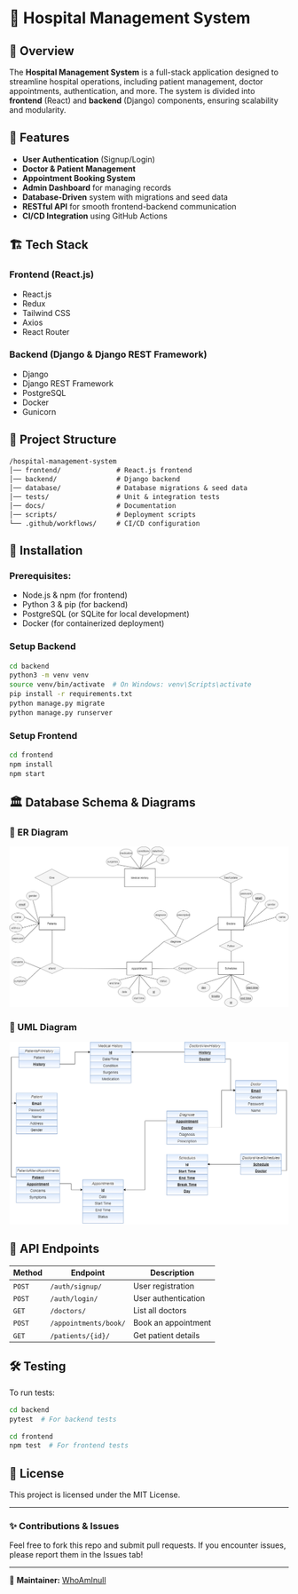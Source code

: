 # 🏥 Hospital Management System

## 📌 Overview
The **Hospital Management System** is a full-stack application designed to streamline hospital operations, including patient management, doctor appointments, authentication, and more. The system is divided into **frontend** (React) and **backend** (Django) components, ensuring scalability and modularity.

## 🚀 Features
- **User Authentication** (Signup/Login)
- **Doctor & Patient Management**
- **Appointment Booking System**
- **Admin Dashboard** for managing records
- **Database-Driven** system with migrations and seed data
- **RESTful API** for smooth frontend-backend communication
- **CI/CD Integration** using GitHub Actions

## 🏗️ Tech Stack
### **Frontend (React.js)**
- React.js
- Redux
- Tailwind CSS
- Axios
- React Router

### **Backend (Django & Django REST Framework)**
- Django
- Django REST Framework
- PostgreSQL
- Docker
- Gunicorn

## 📂 Project Structure
```
/hospital-management-system
│── frontend/              # React.js frontend
│── backend/               # Django backend
│── database/              # Database migrations & seed data
│── tests/                 # Unit & integration tests
│── docs/                  # Documentation
│── scripts/               # Deployment scripts
└── .github/workflows/     # CI/CD configuration
```

## 🔧 Installation
### **Prerequisites:**
- Node.js & npm (for frontend)
- Python 3 & pip (for backend)
- PostgreSQL (or SQLite for local development)
- Docker (for containerized deployment)

### **Setup Backend**
```bash
cd backend
python3 -m venv venv
source venv/bin/activate  # On Windows: venv\Scripts\activate
pip install -r requirements.txt
python manage.py migrate
python manage.py runserver
```

### **Setup Frontend**
```bash
cd frontend
npm install
npm start
```

## 🏛️ Database Schema & Diagrams

### **📌 ER Diagram**
![ER Diagram](ERdiagram.png)

### **📌 UML Diagram**
![UML Diagram](DBschema.png)


## 📜 API Endpoints
| Method | Endpoint | Description |
|--------|---------|-------------|
| `POST` | `/auth/signup/` | User registration |
| `POST` | `/auth/login/` | User authentication |
| `GET`  | `/doctors/` | List all doctors |
| `POST` | `/appointments/book/` | Book an appointment |
| `GET`  | `/patients/{id}/` | Get patient details |

## 🛠️ Testing
To run tests:
```bash
cd backend
pytest  # For backend tests
```
```bash
cd frontend
npm test  # For frontend tests
```

## 📜 License
This project is licensed under the MIT License.

---

### ✨ **Contributions & Issues**
Feel free to fork this repo and submit pull requests. If you encounter issues, please report them in the Issues tab!

---

📩 **Maintainer:** [WhoAmInull](https://github.com/WhoAmInull)

